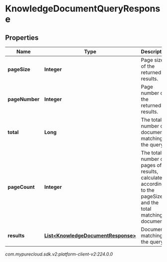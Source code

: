# KnowledgeDocumentQueryResponse


## Properties

| Name | Type | Description | Notes |
| ------------ | ------------- | ------------- | ------------- |
| **pageSize** | **Integer** | Page size of the returned results. |  [optional] |
| **pageNumber** | **Integer** | Page number of the returned results. |  [optional] |
| **total** | **Long** | The total number of documents matching the query. |  [optional] |
| **pageCount** | **Integer** | The total number of pages of results, calculated according to the pageSize and the total matching documents. |  [optional] |
| **results** | [**List&lt;KnowledgeDocumentResponse&gt;**](KnowledgeDocumentResponse) | Documents matching the query. |  [optional] |




_com.mypurecloud.sdk.v2:platform-client-v2:224.0.0_
